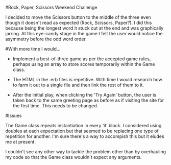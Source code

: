 #Rock, Paper, Scissors Weekend Challenge


I decided to move the Scissors button to the middle of the three even though it doesn't read as expected (Rock, Scissors, Paper?). I did this because being the longest word it stuck out at the end and was graphically jarring. At this eye-candy stage in the game I felt the user would notice the asymmetry before the odd word order.


#With more time I would...

 - Implement a best-of-three game as per the accepted game rules, perhaps using an array to store scores temporarily within the Game class.

 - The HTML in the .erb files is repetitive. With time I would research how to farm it out to a single file and then link the rest of them to it.

- After the initial play, when clicking the 'Try Again' button, the user is taken back to the same greeting page as before as if visiting the site for the first time. This needs to be changed.


#Issues

The Game class repeats instantiation in every ‘it’ block. I considered using doubles at each expectation but that seemed to be replacing one type of repetition for another. I'm sure there's a way to accompish this but it eludes me at present.

I couldn't see any other way to tackle the problem other than by overhauling my code so that the Game class wouldn't expect any arguments.
